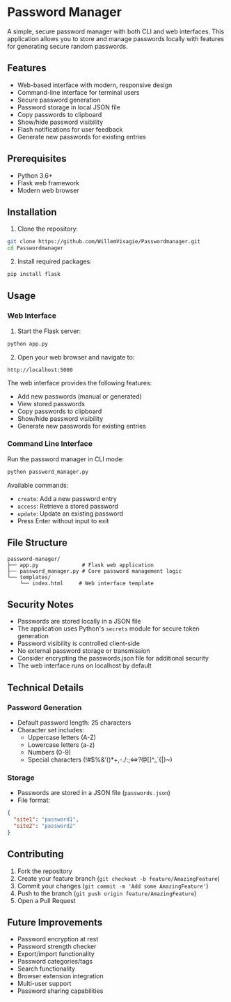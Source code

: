 # Password Manager

A simple, secure password manager with both CLI and web interfaces. This application allows you to store and manage passwords locally with features for generating secure random passwords.

## Features

- Web-based interface with modern, responsive design
- Command-line interface for terminal users
- Secure password generation
- Password storage in local JSON file
- Copy passwords to clipboard
- Show/hide password visibility
- Flash notifications for user feedback
- Generate new passwords for existing entries

## Prerequisites

- Python 3.6+
- Flask web framework
- Modern web browser

## Installation

1. Clone the repository:

```bash
git clone https://github.com/WillemVisagie/Passwordmanager.git
cd Passwordmanager
```

2. Install required packages:

```bash
pip install flask
```

## Usage

### Web Interface

1. Start the Flask server:

```bash
python app.py
```

2. Open your web browser and navigate to:

```
http://localhost:5000
```

The web interface provides the following features:

- Add new passwords (manual or generated)
- View stored passwords
- Copy passwords to clipboard
- Show/hide password visibility
- Generate new passwords for existing entries

### Command Line Interface

Run the password manager in CLI mode:

```bash
python password_manager.py
```

Available commands:

- `create`: Add a new password entry
- `access`: Retrieve a stored password
- `update`: Update an existing password
- Press Enter without input to exit

## File Structure

```
password-manager/
├── app.py              # Flask web application
├── password_manager.py # Core password management logic
└── templates/
    └── index.html     # Web interface template
```

## Security Notes

- Passwords are stored locally in a JSON file
- The application uses Python's `secrets` module for secure token generation
- Password visibility is controlled client-side
- No external password storage or transmission
- Consider encrypting the passwords.json file for additional security
- The web interface runs on localhost by default

## Technical Details

### Password Generation

- Default password length: 25 characters
- Character set includes:
  - Uppercase letters (A-Z)
  - Lowercase letters (a-z)
  - Numbers (0-9)
  - Special characters (!#$%&'()\*+,-./:;<=>?@[\]^\_`{|}~)

### Storage

- Passwords are stored in a JSON file (`passwords.json`)
- File format:

```json
{
  "site1": "password1",
  "site2": "password2"
}
```

## Contributing

1. Fork the repository
2. Create your feature branch (`git checkout -b feature/AmazingFeature`)
3. Commit your changes (`git commit -m 'Add some AmazingFeature'`)
4. Push to the branch (`git push origin feature/AmazingFeature`)
5. Open a Pull Request

## Future Improvements

- Password encryption at rest
- Password strength checker
- Export/import functionality
- Password categories/tags
- Search functionality
- Browser extension integration
- Multi-user support
- Password sharing capabilities
